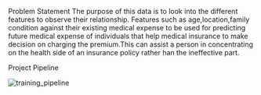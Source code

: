 Problem Statement
The purpose of this data is to look into the different features to observe their relationship. Features such as age,location,family condition against their existing medical expense to be used for predicting future medical expense of individuals that help medical insurance to make decision on charging the premium.This can assist a person in concentrating on the health side of an insurance policy rather han the ineffective part.

Project Pipeline

![training_pipeline](https://github.com/SiddharthTyagi119/EndtoEnd_Project-main/assets/52122171/f01d8373-b7fd-41b5-9cb4-f0967a2ad1e2)
